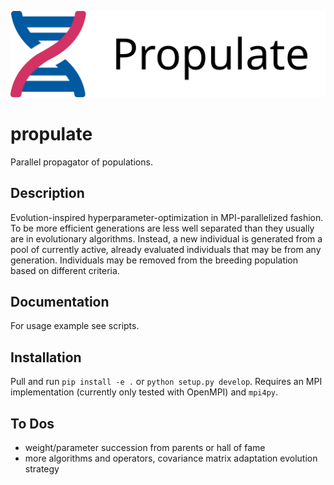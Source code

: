![Propulate Logo](./LOGO.svg)

# propulate


Parallel propagator of populations.

## Description

Evolution-inspired hyperparameter-optimization in MPI-parallelized fashion.
To be more efficient generations are less well separated than they usually are in evolutionary algorithms.
Instead, a new individual is generated from a pool of currently active, already evaluated individuals that may be from any generation.
Individuals may be removed from the breeding population based on different criteria.

## Documentation

For usage example see scripts.

## Installation

Pull and run ``pip install -e .`` or ``python setup.py develop``.
Requires an MPI implementation (currently only tested with OpenMPI) and ``mpi4py``.

## To Dos

- weight/parameter succession from parents or hall of fame
- more algorithms and operators, covariance matrix adaptation evolution strategy
